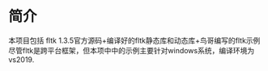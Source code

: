 # 简介
本项目包括 fltk 1.3.5官方源码+编译好的fltk静态库和动态库+鸟哥编写的fltk示例
尽管fltk是跨平台框架，但本项中中的示例主要针对windows系统，编译环境为vs2019.

